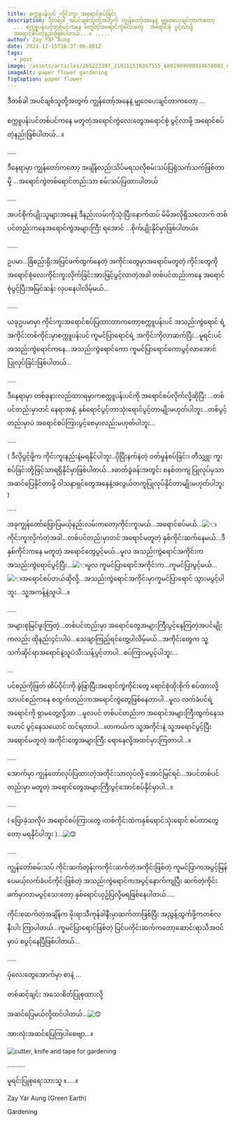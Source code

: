 ```yaml
---
title: စက္ကူပန်းပင် ကိုင်းကူး အရောင်စပ်ခြင်း
description: ဒီတစ်ခါ အပင်ချစ်သူတို့အတွက် ကျွန်တော့်အနေနဲ့ မျှဝေပေးချင်တာကတော့
  ... စက္ကူပန်းပင်တစ်ပင်ကနေ မတူတဲ့အရောင်ကွဲလေးတွေ  အရောင်စုံ ပွင့်လာဖို့
  အရောင်စပ်တဲ့နည်းဖြစ်ပါတယ်...။ .....
author: Zay Yar Aung
date: 2021-12-15T16:37:06.801Z
tags:
  - post
image: /assets/articles/265223397_219111510367555_6801909908914650081_n.jpeg
imageAlt: paper flower gardening
figCaption: paper flower
---
```

ဒီတစ်ခါ အပင်ချစ်သူတို့အတွက် ကျွန်တော့်အနေနဲ့ မျှဝေပေးချင်တာကတော့ ...

စက္ကူပန်းပင်တစ်ပင်ကနေ မတူတဲ့အရောင်ကွဲလေးတွေအရောင်စုံ ပွင့်လာဖို့ အရောင်စပ်တဲ့နည်းဖြစ်ပါတယ်...။

.....

ဒီနေရာမှာ ကျွန်တော်ကတော့ အချိန်လည်းသိပ်မရသလိုစမ်းသပ်ပြရုံသက်သက်ဖြစ်တာမို့ ...အရောင်ကွဲတစ်ရောင်တည်းသာ စမ်းသပ်ပြထားပါတယ်

.....

အပင်စိုက်ပျိုးသူများအနေနဲ့ ဒီနည်းလမ်းကိုသုံးပြီးနောက်ထပ် မိမိအလိုရှိသလောက် တစ်ပင်တည်းကနေအရောင်ကွဲအများကြီး ရအောင် ...စိုက်ပျိုးနိုင်မှာဖြစ်ပါတယ်။

......

ဥပမာ...ခြံစည်းရိုးအပြင်ဖက်ထွက်နေတဲ့ အကိုင်းတွေမှာအရောင်မတူတဲ့ ကိုင်းတွေကို အရောင်စုံလေးကိုင်းကူးလိုက်ခြင်းအားဖြင့်ပွင့်လာတဲ့အခါ တစ်ပင်တည်းကနေ အရောင်စုံပွင့်ပြီးအမြင်ဆန်း လှပနေပါလိမ့်မယ်...

......

ယခုဥပမာမှာ ကိုင်းကူးအရောင်စပ်ပြထားတာကတော့စက္ကူပန်းပင် အသည်းကွဲရောင် ရဲ့အကိုင်းတစ်ကိုင်းမှာစက္ကူပန်းပင် ကူမင်ပြာရောင်ရဲ့ အကိုင်းကိုလာဆက်ပြီး...မူရင်းပင် အသည်းကွဲရောင်ကနေ...အသည်းကွဲရောင်ကော ကူမင်ပြာရောင်ကောပွင့်လာအောင် ပြုလုပ်ခြင်းဖြစ်ပါတယ်...

.....

ဒီနေရာမှာ တစ်ခုနားလည်ထားရမှာကစက္ကူပန်းပင်ကို အရောင်စပ်လိုက်လို့ဆိုပြီး ...တစ်ပင်တည်းမှာတင် နေရာအနှံ့ နှစ်ရောင်ပွင့်တာသုံးရောင်ပွင့်တာမျိုးမဟုတ်ပါဘူး...တစ်ပွင့်တည်းမှာပဲ အရောင်စပ်ကြားပွင့်စေမှာလည်းမဟုတ်ပါဘူး...

.....

( ဒီလိုပွင့်ဖို့က ကိုင်းကူးနည်းနဲ့မရနိုင်ပါဘူး..ပိုပြီးနက်နဲတဲ့ ဝတ်မှုန်စပ်ခြင်း၊ တီသျှူး ကူးစပ်ခြင်းတို့ဖြင့်သာရရှိနိုင်မှာဖြစ်ပါတယ်...။ဓာတ်ခွဲခန်းအတွင်း စနစ်တကျ ပြုလုပ်မှသာအဆင်ပြေနိုင်တာမို့ ဝါသနာရှင်တွေအနေနဲ့အလွယ်တကူပြုလုပ်နိုင်တာမျိုးမဟုတ်ပါဘူး )

.....

အခုကျွန်တော်ပြောပြမယ့်နည်းလမ်းကတော့ကိုင်းကူးမယ်...အရောင်စပ်မယ်...![👈](https://static.xx.fbcdn.net/images/emoji.php/v9/td0/1/16/1f448.png)ကိုင်းကူးလိုက်တဲ့အခါ...တစ်ပင်တည်းမှာတင် အရောင်မတူတဲ့ နှစ်ကိုင်းဆက်နေမယ်...ဒီနှစ်ကိုင်းကနေ မတူတဲ့ အရောင်တွေပွင့်မယ်...မူလ အသည်းကွဲရောင်အကိုင်းကအသည်းကွဲရောင်ပွင့်ပြီး...![👈](https://static.xx.fbcdn.net/images/emoji.php/v9/td0/1/16/1f448.png)မူလ ကူမင်ပြာရောင်အကိုင်းက...ကူမင်ပြာပွင့်မယ်...![👈](https://static.xx.fbcdn.net/images/emoji.php/v9/td0/1/16/1f448.png)အရောင်စပ်တယ်ဆိုလို့...အသည်းကွဲရောင်အကိုင်းမှာကူမင်ပြာရောင် သွားမပွင့်ပါဘူး...သူ့အကန့်နဲ့သူပါ...။

.....

အများစုမြင်ဖူးကြတဲ့...တစ်ပင်တည်းမှာ အရောင်တွေအများကြီးပွင့်နေကြတဲ့အပင်မျိုးကလည်း ထိုနည်း၄င်းပါပဲ...သေချာကြည့်ရင်တွေ့ပါလိမ့်မယ်...အကိုင်းတွေက သူ့သက်ဆိုင်ရာအရောင်နဲ့သူပဲသီးသန့်ပွင့်တာပါ...စပ်ကြားမပွင့်ပါဘူး...

...

ပင်စည်ကိုဖြတ် ထိပ်ပိုင်းကို ခွဲဖြာပြီးအရောင်ကွဲကိုင်းတွေ ရောင်စုံထိုးစိုက် စပ်ထားလို့သာပင်စည်ကနေ စထွက်တည်းကအရောင်ကွဲတွေဖြစ်နေတာပါ...မူလ လက်ခံပင်ရဲ့ အရောင်ကို ရှာမတွေ့လို့သာ ...မူလပင် တစ်ပင်တည်းက အရောင်အများကြီးထွက်နေသယောင် ပွင့်နေသယောင် ထင်ရတာပါ...။တကယ်က သူ့အကိုင်းနဲ့ သူ့အရောင်ပွင့်ပြီးအရောင်မတူတဲ့ အကိုင်းတွေအများကြီး ရောနေလို့အထင်မှားကြတာပါ...။

.....

အောက်မှာ ကျွန်တော်လုပ်ပြထားတဲ့အတိုင်းသာလုပ်လို့ အောင်မြင်ရင်...အပင်တစ်ပင်တည်းမှာ မတူတဲ့ အရောင်တွေအများကြီးပွင့်အောင်စပ်နိုင်မှာပါ...။

.....

( ပြောခဲ့သလိုပဲ အရောင်စပ်ကြားတွေ ၊တစ်ကိုင်းထဲကနှစ်ရောင်သုံးရောင် စပ်တာတွေတော့ မရနိုင်ပါဘူး )...![😊](https://static.xx.fbcdn.net/images/emoji.php/v9/t7f/1/16/1f60a.png)

.....

ကျွန်တော်စမ်းသပ် ကိုင်းဆက်တုန်းကကိုင်းဆက်တဲ့အကိုင်းဖြစ်တဲ့ ကူမင်ပြာကအပွင့်မြန်ပေမယ့်လက်ခံပင်ကိုင်းဖြစ်တဲ့ အသည်းကွဲရောင်ကအပွင့်နောက်ကျပြီး ဆက်တဲ့ကိုင်းဖက်မှာလာမပွင့်သေးတော့ နှစ်ရောင်ယှဥ်ပြလို့မရဖြစ်နေပါတယ်.....

ကိုင်းစဆက်တဲ့အချိန်က မိုးရာသီကုန်ခါနီးမှာဆက်တာဖြစ်ပြီး အညွန့်ထွက်ဖို့ကတစ်လနီးပါး ကြာပါတယ်...ကူမင်ပြာရောင်ဖြစ်တဲ့ ပြင်ပကိုင်းဆက်ကတော့ဆောင်းရာသီအဝင်မှာပဲ စပွင့်နေပြီဖြစ်ပါတယ်...

.....

ပုံလေးတွေအောက်မှာ စာနဲ့ ...

တစ်ဆင့်ချင်း အသေးစိတ်ပြုစုထားလို့

အဆင်ပြေမယ်လို့ထင်ပါတယ်...![😊](https://static.xx.fbcdn.net/images/emoji.php/v9/t7f/1/16/1f60a.png)

အားလုံးအဆင်ပြေကြပါစေဗျာ...။

![cutter, knife and tape for gardening](/assets/articles/265589015_219111320367574_6475235059628348126_n.jpeg "cutter, knife and tape for gardening")

..........

မူရင်းပြုစုရေးသားသူ ။.....။

Zay Yar Aung (Green Earth)

Gardening